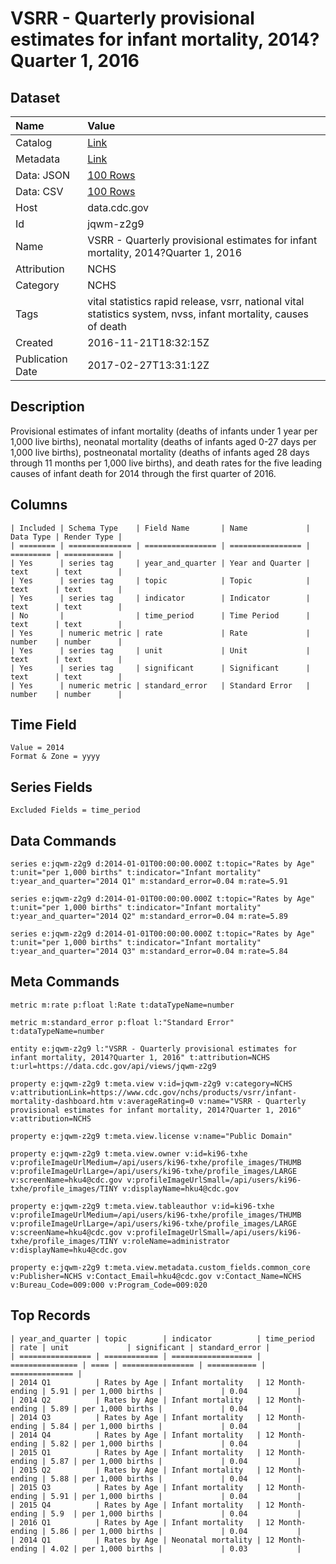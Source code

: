 # VSRR - Quarterly provisional estimates for infant mortality, 2014?Quarter 1, 2016

## Dataset

| Name | Value |
| :--- | :---- |
| Catalog | [Link](https://catalog.data.gov/dataset/vsrr-quarterly-provisional-estimates-for-infant-mortality-2014aquarter-4-2015) |
| Metadata | [Link](https://data.cdc.gov/api/views/jqwm-z2g9) |
| Data: JSON | [100 Rows](https://data.cdc.gov/api/views/jqwm-z2g9/rows.json?max_rows=100) |
| Data: CSV | [100 Rows](https://data.cdc.gov/api/views/jqwm-z2g9/rows.csv?max_rows=100) |
| Host | data.cdc.gov |
| Id | jqwm-z2g9 |
| Name | VSRR - Quarterly provisional estimates for infant mortality, 2014?Quarter 1, 2016 |
| Attribution | NCHS |
| Category | NCHS |
| Tags | vital statistics rapid release, vsrr, national vital statistics system, nvss, infant mortality, causes of death |
| Created | 2016-11-21T18:32:15Z |
| Publication Date | 2017-02-27T13:31:12Z |

## Description

Provisional estimates of infant mortality (deaths of infants under 1 year per 1,000 live births), neonatal mortality (deaths of infants aged 0-27 days per 1,000 live births), postneonatal mortality (deaths of infants aged 28 days through 11 months per 1,000 live births), and death rates for the five leading causes of infant death for 2014 through the first quarter of 2016.

## Columns

```ls
| Included | Schema Type    | Field Name       | Name             | Data Type | Render Type |
| ======== | ============== | ================ | ================ | ========= | =========== |
| Yes      | series tag     | year_and_quarter | Year and Quarter | text      | text        |
| Yes      | series tag     | topic            | Topic            | text      | text        |
| Yes      | series tag     | indicator        | Indicator        | text      | text        |
| No       |                | time_period      | Time Period      | text      | text        |
| Yes      | numeric metric | rate             | Rate             | number    | number      |
| Yes      | series tag     | unit             | Unit             | text      | text        |
| Yes      | series tag     | significant      | Significant      | text      | text        |
| Yes      | numeric metric | standard_error   | Standard Error   | number    | number      |
```

## Time Field

```ls
Value = 2014
Format & Zone = yyyy
```

## Series Fields

```ls
Excluded Fields = time_period
```

## Data Commands

```ls
series e:jqwm-z2g9 d:2014-01-01T00:00:00.000Z t:topic="Rates by Age" t:unit="per 1,000 births" t:indicator="Infant mortality" t:year_and_quarter="2014 Q1" m:standard_error=0.04 m:rate=5.91

series e:jqwm-z2g9 d:2014-01-01T00:00:00.000Z t:topic="Rates by Age" t:unit="per 1,000 births" t:indicator="Infant mortality" t:year_and_quarter="2014 Q2" m:standard_error=0.04 m:rate=5.89

series e:jqwm-z2g9 d:2014-01-01T00:00:00.000Z t:topic="Rates by Age" t:unit="per 1,000 births" t:indicator="Infant mortality" t:year_and_quarter="2014 Q3" m:standard_error=0.04 m:rate=5.84
```

## Meta Commands

```ls
metric m:rate p:float l:Rate t:dataTypeName=number

metric m:standard_error p:float l:"Standard Error" t:dataTypeName=number

entity e:jqwm-z2g9 l:"VSRR - Quarterly provisional estimates for infant mortality, 2014?Quarter 1, 2016" t:attribution=NCHS t:url=https://data.cdc.gov/api/views/jqwm-z2g9

property e:jqwm-z2g9 t:meta.view v:id=jqwm-z2g9 v:category=NCHS v:attributionLink=https://www.cdc.gov/nchs/products/vsrr/infant-mortality-dashboard.htm v:averageRating=0 v:name="VSRR - Quarterly provisional estimates for infant mortality, 2014?Quarter 1, 2016" v:attribution=NCHS

property e:jqwm-z2g9 t:meta.view.license v:name="Public Domain"

property e:jqwm-z2g9 t:meta.view.owner v:id=ki96-txhe v:profileImageUrlMedium=/api/users/ki96-txhe/profile_images/THUMB v:profileImageUrlLarge=/api/users/ki96-txhe/profile_images/LARGE v:screenName=hku4@cdc.gov v:profileImageUrlSmall=/api/users/ki96-txhe/profile_images/TINY v:displayName=hku4@cdc.gov

property e:jqwm-z2g9 t:meta.view.tableauthor v:id=ki96-txhe v:profileImageUrlMedium=/api/users/ki96-txhe/profile_images/THUMB v:profileImageUrlLarge=/api/users/ki96-txhe/profile_images/LARGE v:screenName=hku4@cdc.gov v:profileImageUrlSmall=/api/users/ki96-txhe/profile_images/TINY v:roleName=administrator v:displayName=hku4@cdc.gov

property e:jqwm-z2g9 t:meta.view.metadata.custom_fields.common_core v:Publisher=NCHS v:Contact_Email=hku4@cdc.gov v:Contact_Name=NCHS v:Bureau_Code=009:000 v:Program_Code=009:020
```

## Top Records

```ls
| year_and_quarter | topic        | indicator          | time_period     | rate | unit             | significant | standard_error | 
| ================ | ============ | ================== | =============== | ==== | ================ | =========== | ============== | 
| 2014 Q1          | Rates by Age | Infant mortality   | 12 Month-ending | 5.91 | per 1,000 births |             | 0.04           | 
| 2014 Q2          | Rates by Age | Infant mortality   | 12 Month-ending | 5.89 | per 1,000 births |             | 0.04           | 
| 2014 Q3          | Rates by Age | Infant mortality   | 12 Month-ending | 5.84 | per 1,000 births |             | 0.04           | 
| 2014 Q4          | Rates by Age | Infant mortality   | 12 Month-ending | 5.82 | per 1,000 births |             | 0.04           | 
| 2015 Q1          | Rates by Age | Infant mortality   | 12 Month-ending | 5.87 | per 1,000 births |             | 0.04           | 
| 2015 Q2          | Rates by Age | Infant mortality   | 12 Month-ending | 5.88 | per 1,000 births |             | 0.04           | 
| 2015 Q3          | Rates by Age | Infant mortality   | 12 Month-ending | 5.91 | per 1,000 births |             | 0.04           | 
| 2015 Q4          | Rates by Age | Infant mortality   | 12 Month-ending | 5.9  | per 1,000 births |             | 0.04           | 
| 2016 Q1          | Rates by Age | Infant mortality   | 12 Month-ending | 5.86 | per 1,000 births |             | 0.04           | 
| 2014 Q1          | Rates by Age | Neonatal mortality | 12 Month-ending | 4.02 | per 1,000 births |             | 0.03           | 
```